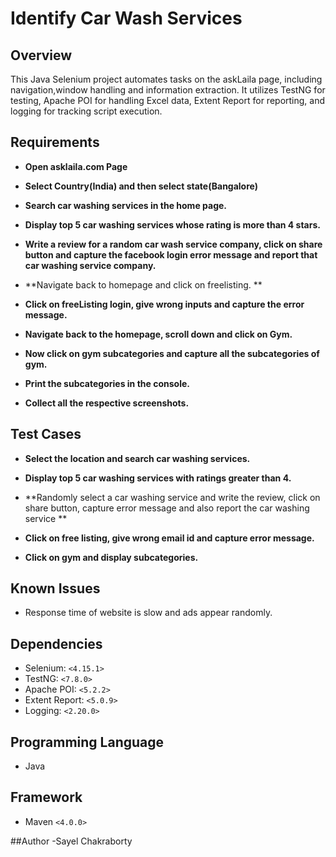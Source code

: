 # Identify Car Wash Services 
 
## Overview
This Java Selenium project automates tasks on the askLaila page, including navigation,window handling and information extraction. It utilizes TestNG for testing, Apache POI for handling Excel data, Extent Report for reporting, and logging for tracking script execution.
 
## Requirements
 
- **Open asklaila.com Page**

 
- **Select Country(India) and then select state(Bangalore)**
  
 
- **Search car washing services in the home page.**
   
 
- **Display top 5 car washing services whose rating is more than 4 stars.**
 
 
- **Write a review for a random car wash service company, click on share button and capture the facebook login error message and report that car washing service company.**


- **Navigate back to homepage and click on freelisting. **


- **Click on freeListing login, give wrong inputs and capture the error message.**


- **Navigate back to the homepage, scroll down and click on Gym.**


- **Now click on gym subcategories and capture all the subcategories of gym.**


- **Print the subcategories in the console.**


- **Collect all the respective screenshots.**

 
## Test Cases
 
- **Select the location and search car washing services.**
 

- **Display top 5 car washing services with ratings greater than 4.**


- **Randomly select a car washing service and write the review, click on share button, capture error message and also report the car washing service **
 

- **Click on free listing, give wrong email id and capture error message.**
 
 
- **Click on gym and display subcategories.**
 
   
## Known Issues 
- Response time of website is slow and  ads appear randomly.


## Dependencies
- Selenium: `<4.15.1>`
- TestNG: `<7.8.0>`
- Apache POI: `<5.2.2>`
- Extent Report: `<5.0.9>`
- Logging: `<2.20.0>`
 
## Programming Language
- Java

## Framework
- Maven `<4.0.0>`


##Author
-Sayel Chakraborty
